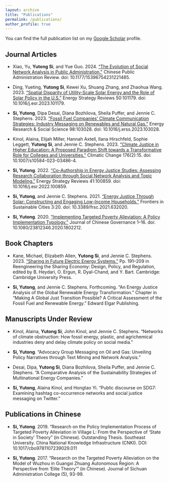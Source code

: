 ```yaml
---
layout: archive
title: "Publications"
permalink: /publications/
author_profile: true
---
```


<!--{% if author.googlescholar %}
  You can also find my articles on <u><a href="{{author.googlescholar}}">my Google Scholar profile</a>.</u>
{% endif %}

{% include base_path %}

{% for post in site.publications reversed %}
  {% include archive-single.html %}
{% endfor %} -->

You can find the full publication list on my [Google Scholar](https://scholar.google.com/citations?user=wgggEW8AAAAJ&hl=en) profile.

## Journal Articles

- Xiao, Yu, **Yutong Si**, and Yue Guo. 2024. [“The Evolution of Social Network Analysis in Public Administration."](https://journals.sagepub.com/doi/10.1177/15396754231221485) Chinese Public Administration Review. doi: 10.1177/15396754231221485.

- Ding, Yueting, **Yutong Si**, Kewei Xu, Shuang Zhang, and Zhaohua Wang. 2023. [“Spatial Disparity of Utility-Scale Solar Energy and the Role of Solar Policy in the U.S.”](https://www.sciencedirect.com/science/article/pii/S2211467X23001293?dgcid=rss_sd_all) Energy Strategy Reviews 50:101179. doi: 10.1016/j.esr.2023.101179.

- **Si, Yutong**, Dipa Desai, Diana Bozhilova, Sheila Puffer, and Jennie C. Stephens. 2023. [“Fossil Fuel Companies’ Climate Communication Strategies: Industry Messaging on Renewables and Natural Gas.”](https://www.sciencedirect.com/science/article/pii/S2214629623000889) Energy Research & Social Science 98:103028. doi: 10.1016/j.erss.2023.103028.

- Kinol, Alaina, Elijah Miller, Hannah Axtell, Ilana Hirschfeld, Sophie Leggett, **Yutong Si**, and Jennie C. Stephens. 2023. [“Climate Justice in Higher Education: A Proposed Paradigm Shift towards a Transformative Role for Colleges and Universities.”](https://link.springer.com/article/10.1007/s10584-023-03486-4) Climatic Change 176(2):15. doi: 10.1007/s10584-023-03486-4.

- **Si, Yutong**. 2022. [“Co-Authorship in Energy Justice Studies: Assessing Research Collaboration through Social Network Analysis and Topic Modeling.”](https://www.sciencedirect.com/science/article/pii/S2211467X2200058X) Energy Strategy Reviews 41:100859. doi: 10.1016/j.esr.2022.100859.

- **Si, Yutong**, and Jennie C. Stephens. 2021. [“Energy Justice Through Solar: Constructing and Engaging Low-Income Households.”](https://www.frontiersin.org/articles/10.3389/frsc.2021.632020/full) Frontiers in Sustainable Cities 3:20. doi: 10.3389/frsc.2021.632020.

- **Si, Yutong**. 2020. [“Implementing Targeted Poverty Alleviation: A Policy Implementation Typology.”](https://www.tandfonline.com/doi/full/10.1080/23812346.2020.1802212) Journal of Chinese Governance 1–16. doi: 10.1080/23812346.2020.1802212.

## Book Chapters

- Kane, Michael, Elizabeth Allen, **Yutong Si**, and Jennie C. Stephens. 2023. [“Sharing in Future Electric Energy Systems.”](https://www.cambridge.org/core/books/reengineering-the-sharing-economy/sharing-in-future-electric-energy-systems/410D958C21F868F0BBC9664B0442013C) Pp. 191–209 in Reengineering the Sharing Economy: Design, Policy, and Regulation, edited by B. Heydari, O. Ergun, R. Dyal-Chand, and Y. Bart. Cambridge: Cambridge University Press.
  
- **Si, Yutong**, and Jennie C. Stephens. Forthcoming. “An Energy Justice Analysis of the Global Renewable Energy Transformation.” Chapter in “Making A Global Just Transition Possible? A Critical Assessment of the Fossil Fuel and Renewable Energy.” Edward Elgar Publishing.

## Manuscripts Under Review

- Kinol, Alaina, **Yutong Si**, John Kinol, and Jennie C. Stephens. “Networks of climate obstruction: How fossil energy, plastic, and agrichemical industries deny and delay climate policy on social media.”
  
- **Si, Yutong**. “Advocacy Group Messaging on Oil and Gas: Unveiling Policy Narratives through Text Mining and Network Analysis.”
  
- Desai, Dipa, **Yutong Si**, Diana Bozhilova, Sheila Puffer, and Jennie C. Stephens. “A Comparative Analysis of the Sustainability Strategies of Multinational Energy Companies.”
  
- **Si, Yutong**, Alaina Kinol, and Hongtao Yi. “Public discourse on SDG7: Examining hashtag co-occurrence networks and social justice messaging on Twitter.”

## Publications in Chinese

- **Si, Yutong**. 2019. “Research on the Policy Implementation Process of Targeted Poverty Alleviation in Village L: From the Perspective of ‘State in Society’ Theory” (in Chinese). Outstanding Thesis. Southeast University. China National Knowledge Infrastructure (CNKI). DOI: 10.1017/cbo9781107239029.011

- **Si, Yutong**. 2017. “Research on the Targeted Poverty Alleviation on the Model of Wuzhou in Guangxi Zhuang Autonomous Region: A Perspective from ‘Elite Theory’” (in Chinese). Journal of Sichuan Administration College (5), 93-99.



